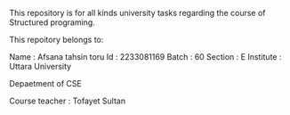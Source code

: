 This repository is for all kinds university tasks regarding the course of Structured programing.

This repoitory belongs to:

Name : Afsana tahsin toru
Id : 2233081169 
Batch : 60 
Section : E 
Institute : Uttara University

Depaetment of CSE

Course teacher : Tofayet Sultan

